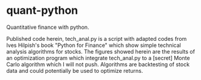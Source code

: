 # quant-python
Quantitative finance with python.

Published code herein, tech_anal.py is a script with adapted codes from Ives Hilpish's book "Python for Finance" which show simple technical analysis algorithms for stocks. The figures showed herein are the results of an optimization program which integrate tech_anal.py to a [secret] Monte Carlo algorithm which I will not push. Algorithms are backtesting of stock data and could potentially be used to optimize returns. 
